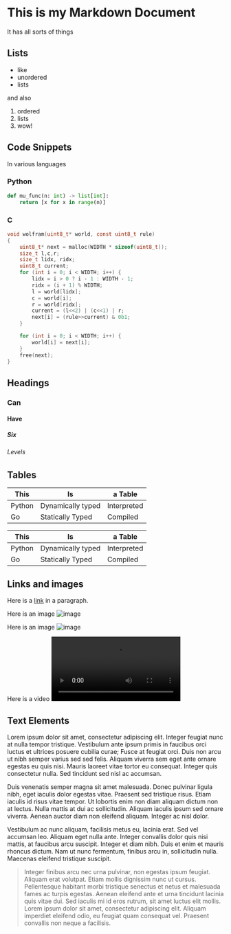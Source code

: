 # This is my Markdown Document
It has all sorts of things
## Lists

  - like
  - unordered
  - lists

and also
  1. ordered
  2. lists
  3. wow!

## Code Snippets
In various languages

### Python
```python
def mu_func(n: int) -> list[int]:
    return [x for x in range(n)]
```

### C
```c
void wolfram(uint8_t* world, const uint8_t rule)
{
    uint8_t* next = malloc(WIDTH * sizeof(uint8_t));
    size_t l,c,r;
    size_t lidx, ridx;
    uint8_t current;
    for (int i = 0; i < WIDTH; i++) {
        lidx = i > 0 ? i - 1 : WIDTH - 1;
        ridx = (i + 1) % WIDTH;
        l = world[lidx];
        c = world[i];
        r = world[ridx];
        current = (l<<2) | (c<<1) | r;
        next[i] = (rule>>current) & 0b1;
    }

    for (int i = 0; i < WIDTH; i++) {
        world[i] = next[i];
    }
    free(next);
}
```

## Headings
### Can
#### Have
##### Six
###### Levels

## Tables

| This      |  Is                 |  a  Table    |
|-----------|---------------------|--------------|
| Python    |  Dynamically typed  | Interpreted  |
| Go        |  Statically Typed   | Compiled     |

<table>
<thead>
<tr>
<th>This</th><th>Is</th><th>a  Table</th>
</tr>
</thead>
<tbody>
<tr>
<td>Python</td><td>Dynamically typed</td><td>Interpreted</td>
</tr>
<tr>
<td>Go</td><td>Statically Typed</td><td>Compiled</td>
</tr>
</tbody>
</table>

## Links and images

Here is a [link](http://wyweb.site) in a paragraph.

Here is an image ![image](wyweb.png "My image")

Here is an image ![image](thishasnofileext)

Here is a video ![video](bbb.webm)

## Text Elements
Lorem ipsum dolor sit amet, consectetur adipiscing elit. Integer feugiat nunc at nulla tempor tristique. Vestibulum ante
ipsum primis in faucibus orci luctus et ultrices posuere cubilia curae; Fusce at feugiat orci. Duis non arcu ut nibh
semper varius sed sed felis. Aliquam viverra sem eget ante ornare egestas eu quis nisi. Mauris laoreet vitae tortor eu
consequat. Integer quis consectetur nulla. Sed tincidunt sed nisl ac accumsan.

Duis venenatis semper magna sit amet malesuada. Donec pulvinar ligula nibh, eget iaculis dolor egestas vitae. Praesent
sed tristique risus. Etiam iaculis id risus vitae tempor. Ut lobortis enim non diam aliquam dictum non at lectus. Nulla
mattis at dui ac sollicitudin. Aliquam iaculis ipsum sed ornare viverra. Aenean auctor diam non eleifend aliquam.
Integer ac nisl dolor.

Vestibulum ac nunc aliquam, facilisis metus eu, lacinia erat. Sed vel accumsan leo. Aliquam eget nulla ante. Integer
convallis dolor quis nisi mattis, at faucibus arcu suscipit. Integer et diam nibh. Duis et enim et mauris rhoncus
dictum. Nam ut nunc fermentum, finibus arcu in, sollicitudin nulla. Maecenas eleifend tristique suscipit. 

> Integer finibus arcu nec urna pulvinar, non egestas ipsum feugiat. Aliquam erat volutpat. Etiam mollis dignissim nunc
> ut cursus. Pellentesque habitant morbi tristique senectus et netus et malesuada fames ac turpis egestas. Aenean
> eleifend ante et urna tincidunt lacinia quis vitae dui. Sed iaculis mi id eros rutrum, sit amet luctus elit mollis.
> Lorem ipsum dolor sit amet, consectetur adipiscing elit. Aliquam imperdiet eleifend odio, eu feugiat quam consequat
> vel. Praesent convallis non neque a facilisis. 
